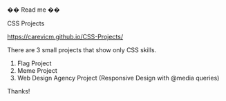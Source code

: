 �� R e a d  m e ��

 CSS Projects <br>

https://carevicm.github.io/CSS-Projects/ <br>

There are 3 small projects that show only CSS skills. <br>


1. Flag Project <br>
2. Meme Project <br>
3. Web Design Agency Project (Responsive Design with @media queries) <br>

Thanks! <br>
